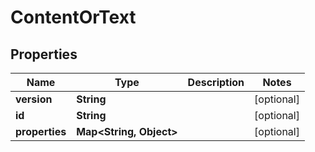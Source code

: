 

# ContentOrText


## Properties

| Name | Type | Description | Notes |
|------------ | ------------- | ------------- | -------------|
|**version** | **String** |  |  [optional] |
|**id** | **String** |  |  [optional] |
|**properties** | **Map&lt;String, Object&gt;** |  |  [optional] |



